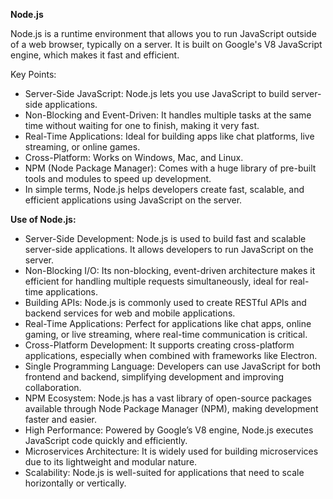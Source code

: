 **Node.js**

Node.js is a runtime environment that allows you to run JavaScript outside of a web browser, typically on a server. It is built on Google's V8 JavaScript engine, 
which makes it fast and efficient.

Key Points:

  * Server-Side JavaScript: Node.js lets you use JavaScript to build server-side applications.
  * Non-Blocking and Event-Driven: It handles multiple tasks at the same time without waiting for one to finish, making it very fast.
  * Real-Time Applications: Ideal for building apps like chat platforms, live streaming, or online games.
  * Cross-Platform: Works on Windows, Mac, and Linux.
  * NPM (Node Package Manager): Comes with a huge library of pre-built tools and modules to speed up development.
  * In simple terms, Node.js helps developers create fast, scalable, and efficient applications using JavaScript on the server.

**Use of Node.js:**
* Server-Side Development: Node.js is used to build fast and scalable server-side applications. It allows developers to run JavaScript on the server.
* Non-Blocking I/O: Its non-blocking, event-driven architecture makes it efficient for handling multiple requests simultaneously, ideal for real-time applications.
* Building APIs: Node.js is commonly used to create RESTful APIs and backend services for web and mobile applications.
* Real-Time Applications: Perfect for applications like chat apps, online gaming, or live streaming, where real-time communication is critical.
* Cross-Platform Development: It supports creating cross-platform applications, especially when combined with frameworks like Electron.
* Single Programming Language: Developers can use JavaScript for both frontend and backend, simplifying development and improving collaboration.
* NPM Ecosystem: Node.js has a vast library of open-source packages available through Node Package Manager (NPM), making development faster and easier.
* High Performance: Powered by Google’s V8 engine, Node.js executes JavaScript code quickly and efficiently.
* Microservices Architecture: It is widely used for building microservices due to its lightweight and modular nature.
* Scalability: Node.js is well-suited for applications that need to scale horizontally or vertically.
